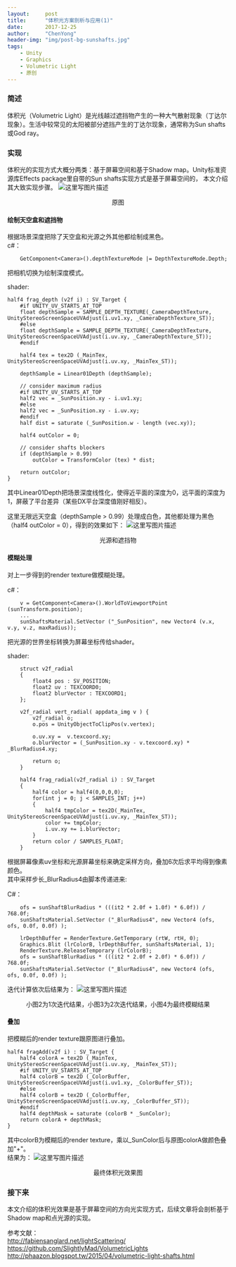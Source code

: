 ```yaml
---
layout:     post
title:      "体积光方案剖析与应用(1)"
date:       2017-12-25
author:     "ChenYong"
header-img: "img/post-bg-sunshafts.jpg"
tags:
    - Unity
    - Graphics
    - Volumetric Light
    - 原创
---
```


### 简述
体积光（Volumetric Light）是光线越过遮挡物产生的一种大气散射现象（丁达尔现象）。生活中较常见的太阳被部分遮挡产生的丁达尔现象，通常称为Sun shafts或God ray。

### 实现
体积光的实现方式大概分两类：基于屏幕空间和基于Shadow map。Unity标准资源库Effects package里自带的Sun shafts实现方式是基于屏幕空间的，
本文介绍其大致实现步骤。
![这里写图片描述](/img/in-post/vl/1.jpg)
<center>原图</center>

#### 绘制天空盒和遮挡物
根据场景深度把除了天空盒和光源之外其他都绘制成黑色。<br />
c#：
```
    GetComponent<Camera>().depthTextureMode |= DepthTextureMode.Depth;
```
把相机切换为绘制深度模式。

shader:
```
half4 frag_depth (v2f i) : SV_Target {
    #if UNITY_UV_STARTS_AT_TOP
    float depthSample = SAMPLE_DEPTH_TEXTURE(_CameraDepthTexture, UnityStereoScreenSpaceUVAdjust(i.uv1.xy, _CameraDepthTexture_ST));
    #else
    float depthSample = SAMPLE_DEPTH_TEXTURE(_CameraDepthTexture, UnityStereoScreenSpaceUVAdjust(i.uv.xy, _CameraDepthTexture_ST));
    #endif
    
    half4 tex = tex2D (_MainTex, UnityStereoScreenSpaceUVAdjust(i.uv.xy, _MainTex_ST));
    
    depthSample = Linear01Depth (depthSample);
     
    // consider maximum radius
    #if UNITY_UV_STARTS_AT_TOP
    half2 vec = _SunPosition.xy - i.uv1.xy;
    #else
    half2 vec = _SunPosition.xy - i.uv.xy;      
    #endif
    half dist = saturate (_SunPosition.w - length (vec.xy));        
    
    half4 outColor = 0;
    
    // consider shafts blockers
    if (depthSample > 0.99)
        outColor = TransformColor (tex) * dist;
        
    return outColor;
}
```
其中Linear01Depth把场景深度线性化，使得近平面的深度为0，远平面的深度为1，屏蔽了平台差异（某些DX平台深度值刚好相反）。

这里无限远天空盒（depthSample > 0.99）处理成白色，其他都处理为黑色（half4 outColor = 0），得到的效果如下：
![这里写图片描述](/img/in-post/vl/2.jpg)
<center>光源和遮挡物</center>

#### 模糊处理
对上一步得到的render texture做模糊处理。

c#：
```
    v = GetComponent<Camera>().WorldToViewportPoint (sunTransform.position);
    ...
    sunShaftsMaterial.SetVector ("_SunPosition", new Vector4 (v.x, v.y, v.z, maxRadius));
```
把光源的世界坐标转换为屏幕坐标传给shader。


shader:
```
    struct v2f_radial 
    {
        float4 pos : SV_POSITION;
        float2 uv : TEXCOORD0;
        float2 blurVector : TEXCOORD1;
    };

    v2f_radial vert_radial( appdata_img v ) {
        v2f_radial o;
        o.pos = UnityObjectToClipPos(v.vertex);
        
        o.uv.xy =  v.texcoord.xy;
        o.blurVector = (_SunPosition.xy - v.texcoord.xy) * _BlurRadius4.xy; 
        
        return o; 
    }

    half4 frag_radial(v2f_radial i) : SV_Target 
    {   
        half4 color = half4(0,0,0,0);
        for(int j = 0; j < SAMPLES_INT; j++)   
        {   
            half4 tmpColor = tex2D(_MainTex, UnityStereoScreenSpaceUVAdjust(i.uv.xy, _MainTex_ST));
            color += tmpColor;
            i.uv.xy += i.blurVector;    
        }
        return color / SAMPLES_FLOAT;
    }
```
根据屏幕像素uv坐标和光源屏幕坐标来确定采样方向，叠加6次后求平均得到像素颜色。<br />
其中采样步长_BlurRadius4由脚本传递进来:

C#：
```
    ofs = sunShaftBlurRadius * (((it2 * 2.0f + 1.0f) * 6.0f)) / 768.0f;
    sunShaftsMaterial.SetVector ("_BlurRadius4", new Vector4 (ofs, ofs, 0.0f, 0.0f) );

    lrDepthBuffer = RenderTexture.GetTemporary (rtW, rtH, 0);
    Graphics.Blit (lrColorB, lrDepthBuffer, sunShaftsMaterial, 1);
    RenderTexture.ReleaseTemporary (lrColorB);
    ofs = sunShaftBlurRadius * (((it2 * 2.0f + 2.0f) * 6.0f)) / 768.0f;
    sunShaftsMaterial.SetVector ("_BlurRadius4", new Vector4 (ofs, ofs, 0.0f, 0.0f) );
```

迭代计算依次后结果为：
![这里写图片描述](/img/in-post/vl/3.jpg)
<center>小图2为1次迭代结果，小图3为2次迭代结果，小图4为最终模糊结果</center>

#### 叠加
把模糊后的render texture跟原图进行叠加。

```
half4 fragAdd(v2f i) : SV_Target { 
    half4 colorA = tex2D (_MainTex, UnityStereoScreenSpaceUVAdjust(i.uv.xy, _MainTex_ST));
    #if UNITY_UV_STARTS_AT_TOP
    half4 colorB = tex2D (_ColorBuffer, UnityStereoScreenSpaceUVAdjust(i.uv1.xy, _ColorBuffer_ST));
    #else
    half4 colorB = tex2D (_ColorBuffer, UnityStereoScreenSpaceUVAdjust(i.uv.xy, _ColorBuffer_ST));
    #endif
    half4 depthMask = saturate (colorB * _SunColor);    
    return colorA + depthMask;  
}
```
其中colorB为模糊后的render texture，乘以_SunColor后与原图colorA做颜色叠加"+"。<br />
结果为：
![这里写图片描述](/img/in-post/vl/4.jpg)
<center>最终体积光效果图</center>

### 接下来
本文介绍的体积光效果是基于屏幕空间的方向光实现方式，后续文章将会剖析基于Shadow map和点光源的实现。

参考文献：<br />
http://fabiensanglard.net/lightScattering/ <br />
https://github.com/SlightlyMad/VolumetricLights <br />
http://phaazon.blogspot.tw/2015/04/volumetric-light-shafts.html
